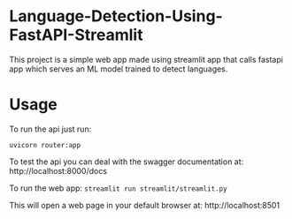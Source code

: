 # Language-Detection-Using-FastAPI-Streamlit

 This project is a simple web app made using streamlit app that calls fastapi app which serves an ML model trained to detect languages.

 # Usage

To run the api just run:

```uvicorn router:app```

To test the api you can deal with the swagger documentation at:  http://localhost:8000/docs

To run the web app:
```streamlit run streamlit/streamlit.py```

This will open a web page in your default browser at: http://localhost:8501
 
